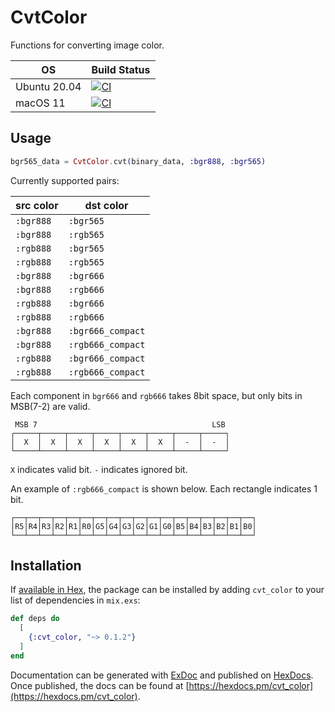 # CvtColor

Functions for converting image color.

| OS               | Build Status |
|------------------|--------------|
| Ubuntu 20.04     | [![CI](https://github.com/cocoa-xu/cvt_color/actions/workflows/linux-build.yml/badge.svg)](https://github.com/cocoa-xu/cvt_color/actions/workflows/linux-build.yml) |
| macOS 11         | [![CI](https://github.com/cocoa-xu/cvt_color/actions/workflows/macos-build.yml/badge.svg)](https://github.com/cocoa-xu/cvt_color/actions/workflows/macos-build.yml) |

## Usage

```elixir
bgr565_data = CvtColor.cvt(binary_data, :bgr888, :bgr565)
```

Currently supported pairs:

| src color | dst color |
|-----------|-----------|
| `:bgr888` | `:bgr565` |
| `:bgr888` | `:rgb565` |
| `:rgb888` | `:bgr565` |
| `:rgb888` | `:rgb565` |
| `:bgr888` | `:bgr666` |
| `:bgr888` | `:rgb666` |
| `:rgb888` | `:bgr666` |
| `:rgb888` | `:rgb666` |
| `:bgr888` | `:bgr666_compact` |
| `:bgr888` | `:rgb666_compact` |
| `:rgb888` | `:bgr666_compact` |
| `:rgb888` | `:rgb666_compact` |

Each component in `bgr666` and `rgb666` takes 8bit space, but only bits in MSB(7-2) are valid. 

```
 MSB 7                                       LSB
┌─────┬─────┬─────┬─────┬─────┬─────┬─────┬─────┐
│  X  │  X  │  X  │  X  │  X  │  X  │  -  │  -  │
└─────┴─────┴─────┴─────┴─────┴─────┴─────┴─────┘
```

`X` indicates valid bit. `-` indicates ignored bit.

An example of `:rgb666_compact` is shown below. Each rectangle indicates 1 bit.

```
┌──┬──┬──┬──┬──┬──┬──┬──┬──┬──┬──┬──┬──┬──┬──┬──┬──┬──┐
│R5│R4│R3│R2│R1│R0│G5│G4│G3│G2│G1│G0│B5│B4│B3│B2│B1│B0│
└──┴──┴──┴──┴──┴──┴──┴──┴──┴──┴──┴──┴──┴──┴──┴──┴──┴──┘
```

## Installation

If [available in Hex](https://hex.pm/docs/publish), the package can be installed
by adding `cvt_color` to your list of dependencies in `mix.exs`:

```elixir
def deps do
  [
    {:cvt_color, "~> 0.1.2"}
  ]
end
```

Documentation can be generated with [ExDoc](https://github.com/elixir-lang/ex_doc)
and published on [HexDocs](https://hexdocs.pm). Once published, the docs can
be found at [https://hexdocs.pm/cvt_color](https://hexdocs.pm/cvt_color).

